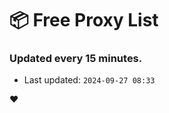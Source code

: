 # :package: Free Proxy List
### Updated every 15 minutes.

- Last updated: `2024-09-27 08:33`

:heart:
